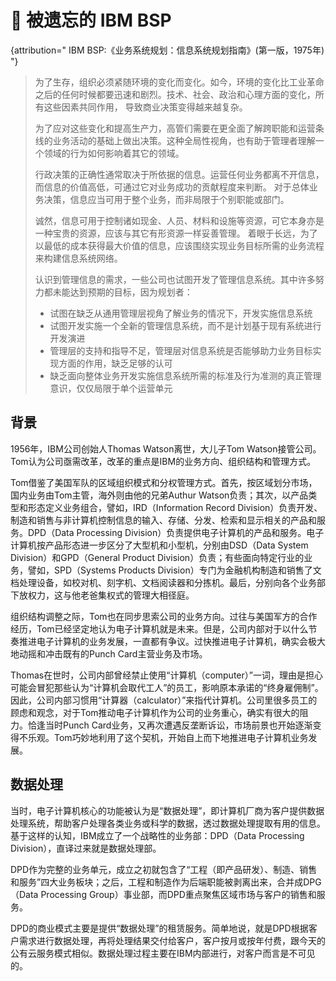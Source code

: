 # 📌 被遗忘的 IBM BSP

{attribution=" IBM BSP:《业务系统规划：信息系统规划指南》(第一版，1975年) "}
> 为了生存，组织必须紧随环境的变化而变化。如今，环境的变化比工业革命之后的任何时候都要迅速和剧烈。技术、社会、政治和心理方面的变化，所有这些因素共同作用，
    导致商业决策变得越来越复杂。
> 
> 为了应对这些变化和提高生产力，高管们需要在更全面了解跨职能和运营条线的业务活动的基础上做出决策。这种全局性视角，也有助于管理者理解一个领域的行为如何影响着其它的领域。
> 
> 行政决策的正确性通常取决于所依据的信息。运营任何业务都离不开信息，而信息的价值高低，可通过它对业务成功的贡献程度来判断。
    对于总体业务决策，信息应当可用于整个业务，而非局限于个别职能或部门。
> 
> 诚然，信息可用于控制诸如现金、人员、材料和设施等资源，可它本身亦是一种宝贵的资源，应该与其它有形资源一样妥善管理。
    着眼于长远，为了以最低的成本获得最大价值的信息，应该围绕实现业务目标所需的业务流程来构建信息系统网络。
> 
> 认识到管理信息的需求，一些公司也试图开发了管理信息系统。其中许多努力都未能达到预期的目标，因为规划者：
> 
> * 试图在缺乏从通用管理层视角了解业务的情况下，开发实施信息系统
> * 试图开发实施一个全新的管理信息系统，而不是计划基于现有系统进行开发演进
> * 管理层的支持和指导不足，管理层对信息系统是否能够助力业务目标实现方面的作用，缺乏足够的认可
> * 缺乏面向整体业务开发实施信息系统所需的标准及行为准测的真正管理意识，仅仅局限于单个运营单元

## 背景

1956年，IBM公司创始人Thomas Watson离世，大儿子Tom Watson接管公司。Tom认为公司亟需改革，改革的重点是IBM的业务方向、组织结构和管理方式。

Tom借鉴了美国军队的区域组织模式和分权管理方式。首先，按区域划分市场，国内业务由Tom主管，海外则由他的兄弟Authur Watson负责；其次，以产品类型和形态定义业务组合，譬如，IRD（Information Record Division）负责开发、 制造和销售与非计算机控制信息的输入、存储、分发、检索和显示相关的产品和服务。DPD（Data Processing Division）负责提供电子计算机的产品和服务。电子计算机按产品形态进一步区分了大型机和小型机，分别由DSD（Data System Division）和GPD（General Product Division）负责；有些面向特定行业的业务，譬如，SPD（Systems Products Division）专门为金融机构制造和销售了文档处理设备，如校对机、刻字机、文档阅读器和分拣机。最后，分别向各个业务部下放权力，这与他老爸集权式的管理大相径庭。

组织结构调整之际，Tom也在同步思索公司的业务方向。过往与美国军方的合作经历，Tom已经坚定地认为电子计算机就是未来。但是，公司内部对于以什么节奏推进电子计算机的业务发展，一直都有争议。过快推进电子计算机，确实会极大地动摇和冲击既有的Punch Card主营业务及市场。

Thomas在世时，公司内部曾经禁止使用“计算机（computer）”一词，理由是担心可能会冒犯那些认为“计算机会取代工人”的员工，影响原本承诺的“终身雇佣制”。因此，公司内部习惯用“计算器（calculator）”来指代计算机。公司里很多员工的顾虑和观念，对于Tom推动电子计算机作为公司的业务重心，确实有很大的阻力。恰逢当时Punch Card业务，又再次遭遇反垄断诉讼，市场前景也开始逐渐变得不乐观。Tom巧妙地利用了这个契机，开始自上而下地推进电子计算机业务发展。

## 数据处理

当时，电子计算机核心的功能被认为是“数据处理”，即计算机厂商为客户提供数据处理系统，帮助客户处理各类业务或科学的数据，透过数据处理提取有用的信息。基于这样的认知，IBM成立了一个战略性的业务部：DPD（Data Processing Division），直译过来就是数据处理部。

DPD作为完整的业务单元，成立之初就包含了“工程（即产品研发）、制造、销售和服务”四大业务板块；之后，工程和制造作为后端职能被剥离出来，合并成DPG（Data Processing Group）事业部，而DPD重点聚焦区域市场与客户的销售和服务。

DPD的商业模式主要是提供“数据处理”的租赁服务。简单地说，就是DPD根据客户需求进行数据处理，再将处理结果交付给客户，客户按月或按年付费，跟今天的公有云服务模式相似。数据处理过程主要在IBM内部进行，对客户而言是不可见的。
